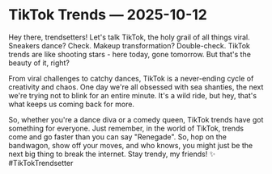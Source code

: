 # TikTok Trends — 2025-10-12

Hey there, trendsetters! Let's talk TikTok, the holy grail of all things viral. Sneakers dance? Check. Makeup transformation? Double-check. TikTok trends are like shooting stars - here today, gone tomorrow. But that's the beauty of it, right?

From viral challenges to catchy dances, TikTok is a never-ending cycle of creativity and chaos. One day we're all obsessed with sea shanties, the next we're trying not to blink for an entire minute. It's a wild ride, but hey, that's what keeps us coming back for more.

So, whether you're a dance diva or a comedy queen, TikTok trends have got something for everyone. Just remember, in the world of TikTok, trends come and go faster than you can say "Renegade". So, hop on the bandwagon, show off your moves, and who knows, you might just be the next big thing to break the internet. Stay trendy, my friends! ✨ #TikTokTrendsetter